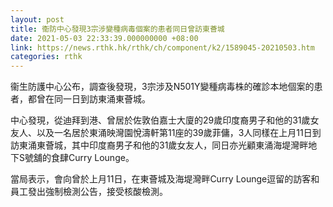 ```yaml
---
layout: post
title: 衞防中心發現3宗涉變種病毒個案的患者同日曾訪東薈城
date: 2021-05-03 22:33:39.000000000 +08:00
link: https://news.rthk.hk/rthk/ch/component/k2/1589045-20210503.htm
categories: rthk
---
```


衞生防護中心公布，調查後發現，3宗涉及N501Y變種病毒株的確診本地個案的患者，都曾在同一日到訪東涌東薈城。

中心發現，從迪拜到港、曾居於佐敦伯嘉士大廈的29歲印度裔男子和他的31歲女友人、以及一名居於東涌映灣園悅濤軒第11座的39歲菲傭，3人同樣在上月11日到訪東涌東薈城，其中印度裔男子和他的31歲女友人，同日亦光顧東涌海堤灣畔地下S號舖的食肆Curry Lounge。

當局表示，會向曾於上月11日，在東薈城及海堤灣畔Curry Lounge逗留的訪客和員工發出強制檢測公告，接受核酸檢測。
